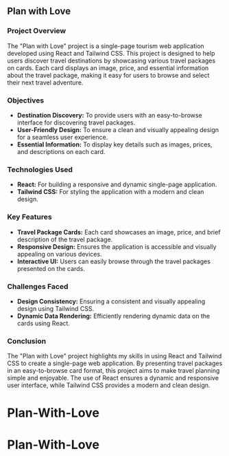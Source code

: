 ## Plan with Love

### Project Overview
The "Plan with Love" project is a single-page tourism web application developed using React and Tailwind CSS. This project is designed to help users discover travel destinations by showcasing various travel packages on cards. Each card displays an image, price, and essential information about the travel package, making it easy for users to browse and select their next travel adventure.

### Objectives
- **Destination Discovery:** To provide users with an easy-to-browse interface for discovering travel packages.
- **User-Friendly Design:** To ensure a clean and visually appealing design for a seamless user experience.
- **Essential Information:** To display key details such as images, prices, and descriptions on each card.

### Technologies Used
- **React:** For building a responsive and dynamic single-page application.
- **Tailwind CSS:** For styling the application with a modern and clean design.

### Key Features
- **Travel Package Cards:** Each card showcases an image, price, and brief description of the travel package.
- **Responsive Design:** Ensures the application is accessible and visually appealing on various devices.
- **Interactive UI:** Users can easily browse through the travel packages presented on the cards.

### Challenges Faced
- **Design Consistency:** Ensuring a consistent and visually appealing design using Tailwind CSS.
- **Dynamic Data Rendering:** Efficiently rendering dynamic data on the cards using React.

### Conclusion
The "Plan with Love" project highlights my skills in using React and Tailwind CSS to create a single-page web application. By presenting travel packages in an easy-to-browse card format, this project aims to make travel planning simple and enjoyable. The use of React ensures a dynamic and responsive user interface, while Tailwind CSS provides a modern and clean design.
# Plan-With-Love
# Plan-With-Love
